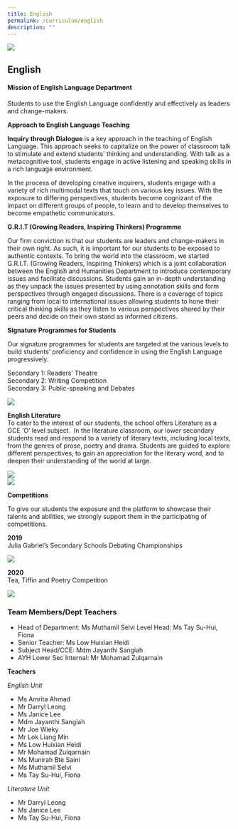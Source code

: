 ```yaml
---
title: English
permalink: /curriculum/english
description: ""
---
```

![](/images/Eng-Feature-1.jpeg)
## English

#### Mission of English Language Department

Students to use the English Language confidently and effectively as leaders and change-makers.

**Approach to English Language Teaching**

**Inquiry through Dialogue** is a key approach in the teaching of English Language. This approach seeks to capitalize on the power of classroom talk to stimulate and extend students’ thinking and understanding. With talk as a metacognitive tool, students engage in active listening and speaking skills in a rich language environment.

In the process of developing creative inquirers, students engage with a variety of rich multimodal texts that touch on various key issues. With the exposure to differing perspectives, students become cognizant of the impact on different groups of people, to learn and to develop themselves to become empathetic communicators.

**G.R.I.T (Growing Readers, Inspiring Thinkers) Programme**

Our firm conviction is that our students are leaders and change-makers in their own right. As such, it is important for our students to be exposed to authentic contexts. To bring the world into the classroom, we started G.R.I.T. (Growing Readers, Inspiring Thinkers) which is a joint collaboration between the English and Humanities Department to introduce contemporary issues and facilitate discussions. Students gain an in-depth understanding as they unpack the issues presented by using annotation skills and form perspectives through engaged discussions. There is a coverage of topics ranging from local to international issues allowing students to hone their critical thinking skills as they listen to various perspectives shared by their peers and decide on their own stand as informed citizens.

**Signature Programmes for Students**

Our signature programmes for students are targeted at the various levels to build students’ proficiency and confidence in using the English Language progressively.

Secondary 1: Readers’ Theatre  
Secondary 2: Writing Competition  
Secondary 3: Public-speaking and Debates

<div style="display:block"><img src="/images/E1.png" style="max-width: 50%;"></div>

**English Literature**  
To cater to the interest of our students, the school offers Literature as a GCE ‘O’ level subject.  In the literature classroom, our lower secondary students read and respond to a variety of literary texts, including local texts, from the genres of prose, poetry and drama. Students are guided to explore different perspectives, to gain an appreciation for the literary word, and to deepen their understanding of the world at large.

<div style="display:block"><img src="/images/E3.jpeg" style="max-width: 70%;"></div>
<div style="display:block"><img src="/images/E4.jpeg" style="max-width: 70%;"></div>

**Competitions**

To give our students the exposure and the platform to showcase their talents and abilities, we strongly support them in the participating of competitions.

**2019**  
Julia Gabriel’s Secondary Schools Debating Championships

<div style="display:block"><img src="/images/E5.jpeg" style="max-width: 70%;"></div>

**2020**  
Tea, Tiffin and Poetry Competition

<div style="display:block"><img src="/images/E6.png" style="max-width: 100%;"></div>

### Team Members/Dept Teachers
* Head of Department: Ms Muthamil Selvi
Level Head: Ms Tay Su-Hui, Fiona
* Senior Teacher: Ms Low Huixian Heidi
* Subject Head/CCE: Mdm Jayanthi Sangiah
* AYH Lower Sec Internal: Mr Mohamad Zulqarnain

**Teachers**

*English Unit*
* Ms Amrita Ahmad
* Mr Darryl Leong
* Ms Janice Lee
* Mdm Jayanthi Sangiah
* Mr Joe Wieky
* Mr Lok Liang Min
* Ms Low Huixian Heidi
* Mr Mohamad Zulqarnain
* Ms Munirah Bte Saini
* Ms Muthamil Selvi
* Ms Tay Su-Hui, Fiona

*Literature Unit*
* Mr Darryl Leong
* Ms Janice Lee
* Ms Tay Su-Hui, Fiona